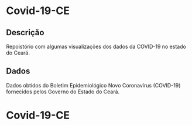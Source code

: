 # Covid-19-CE

## Descrição
Repoistório com algumas visualizações dos dados da COVID-19 no estado do Ceará.

## Dados
Dados obtidos do Boletim Epidemiológico Novo Coronavírus (COVID-19) fornecidos pelos Governo do Estado do Ceará.

# Covid-19-CE
